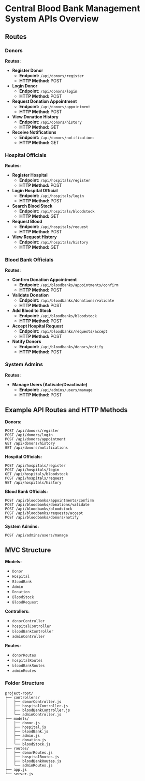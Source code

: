 # Central Blood Bank Management System APIs Overview

## Routes

### Donors

**Routes:**

- **Register Donor**
  - **Endpoint:** `/api/donors/register`
  - **HTTP Method:** POST
- **Login Donor**
  - **Endpoint:** `/api/donors/login`
  - **HTTP Method:** POST
- **Request Donation Appointment**
  - **Endpoint:** `/api/donors/appointment`
  - **HTTP Method:** POST
- **View Donation History**
  - **Endpoint:** `/api/donors/history`
  - **HTTP Method:** GET
- **Receive Notifications**
  - **Endpoint:** `/api/donors/notifications`
  - **HTTP Method:** GET

### Hospital Officials

**Routes:**

- **Register Hospital**
  - **Endpoint:** `/api/hospitals/register`
  - **HTTP Method:** POST
- **Login Hospital Official**
  - **Endpoint:** `/api/hospitals/login`
  - **HTTP Method:** POST
- **Search Blood Stock**
  - **Endpoint:** `/api/hospitals/bloodstock`
  - **HTTP Method:** GET
- **Request Blood**
  - **Endpoint:** `/api/hospitals/request`
  - **HTTP Method:** POST
- **View Request History**
  - **Endpoint:** `/api/hospitals/history`
  - **HTTP Method:** GET

### Blood Bank Officials

**Routes:**

- **Confirm Donation Appointment**
  - **Endpoint:** `/api/bloodbanks/appointments/confirm`
  - **HTTP Method:** POST
- **Validate Donation**
  - **Endpoint:** `/api/bloodbanks/donations/validate`
  - **HTTP Method:** POST
- **Add Blood to Stock**
  - **Endpoint:** `/api/bloodbanks/bloodstock`
  - **HTTP Method:** POST
- **Accept Hospital Request**
  - **Endpoint:** `/api/bloodbanks/requests/accept`
  - **HTTP Method:** POST
- **Notify Donors**
  - **Endpoint:** `/api/bloodbanks/donors/notify`
  - **HTTP Method:** POST

### System Admins

**Routes:**

- **Manage Users (Activate/Deactivate)**
  - **Endpoint:** `/api/admins/users/manage`
  - **HTTP Method:** POST

## Example API Routes and HTTP Methods

**Donors:**

```plaintext
POST /api/donors/register
POST /api/donors/login
POST /api/donors/appointment
GET /api/donors/history
GET /api/donors/notifications
```

**Hospital Officials:**

```plaintext
POST /api/hospitals/register
POST /api/hospitals/login
GET /api/hospitals/bloodstock
POST /api/hospitals/request
GET /api/hospitals/history
```

**Blood Bank Officials:**

```plaintext
POST /api/bloodbanks/appointments/confirm
POST /api/bloodbanks/donations/validate
POST /api/bloodbanks/bloodstock
POST /api/bloodbanks/requests/accept
POST /api/bloodbanks/donors/notify
```

**System Admins:**

```plaintext
POST /api/admins/users/manage
```

## MVC Structure

**Models:**

- `Donor`
- `Hospital`
- `BloodBank`
- `Admin`
- `Donation`
- `BloodStock`
- `BloodRequest`

**Controllers:**

- `donorController`
- `hospitalController`
- `bloodBankController`
- `adminController`

**Routes:**

- `donorRoutes`
- `hospitalRoutes`
- `bloodBankRoutes`
- `adminRoutes`

### Folder Structure

```plaintext
project-root/
├── controllers/
│   ├── donorController.js
│   ├── hospitalController.js
│   ├── bloodBankController.js
│   └── adminController.js
├── models/
│   ├── donor.js
│   ├── hospital.js
│   ├── bloodBank.js
│   ├── admin.js
│   ├── donation.js
│   └── bloodStock.js
├── routes/
│   ├── donorRoutes.js
│   ├── hospitalRoutes.js
│   ├── bloodBankRoutes.js
│   └── adminRoutes.js
├── app.js
└── server.js
```
